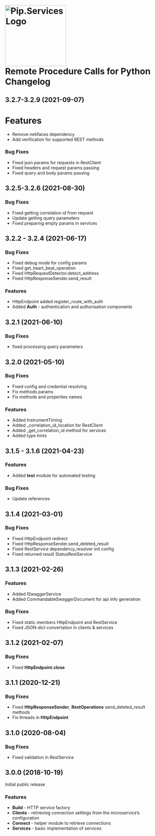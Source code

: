# <img src="https://uploads-ssl.webflow.com/5ea5d3315186cf5ec60c3ee4/5edf1c94ce4c859f2b188094_logo.svg" alt="Pip.Services Logo" width="200"> <br/> Remote Procedure Calls for Python Changelog

## <a name="3.2.7-3.2.9"></a> 3.2.7-3.2.9 (2021-09-07)

# Features
* Remove netifaces dependency
* Add verification for supported REST methods

### Bug Fixes
* Fixed json params for requests in RestClient
* Fixed headers and request params passing
* Fixed query and body params passing


## <a name="3.2.5-3.2.6"></a> 3.2.5-3.2.6 (2021-08-30)

### Bug Fixes
* Fixed getting correlation id from request
* Update getting query parameters
* Fixed preparing empty params in services

## <a name="3.2.2 - 3.2.4"></a> 3.2.2 - 3.2.4 (2021-06-17)

### Bug Fixes
* Fixed debug mode for config params
* Fixed get_heart_beat_operation
* Fixed HttpRequestDetector.detect_address
* Fixed HttpResponseSender.send_result


### Features
* HttpEndpoint added register_route_with_auth
* Added **Auth** - authentication and authorisation components

## <a name="3.2.1"></a> 3.2.1 (2021-06-10)

### Bug Fixes
* fixed processing query parameters

## <a name="3.2.0"></a> 3.2.0 (2021-05-10)

### Bug Fixes
* Fixed config and credential resolving
* Fix methods params
* Fix methods and properties names


### Features
* Added InstrumentTiming
* Added _correlation_id_location for RestClient
* Added _get_correlation_id method for services
* Added type hints


## <a name="3.1.5 - 3.1.6"></a> 3.1.5 - 3.1.6 (2021-04-23)

### Features
* Added **test** module for automated testing

### Bug Fixes
* Update references

## <a name="3.1.4"></a> 3.1.4 (2021-03-01)

### Bug Fixes
* Fixed HttpEndpoint redirect
* Fixed HttpResponseSender.send_deleted_result
* Fixed RestService dependency_resolver init config
* Fixed returned result StatusRestService

## <a name="3.1.3"></a> 3.1.3 (2021-02-26)

### Features
* Added ISwaggerService
* Added CommandableSwaggerDocument for api info generation

### Bug Fixes 
* Fixed static members HttpEndpoint and RestService
* Fixed JSON-dict convertation in clients & services

## <a name="3.1.2"></a> 3.1.2 (2021-02-07)

### Bug Fixes
* Fixed **HttpEndpoint.close**

## <a name="3.1.1"></a> 3.1.1 (2020-12-21)

### Bug Fixes
* Fixed **HttpResponseSender**, **RestOperations** send_deleted_result methods
* Fix threads in **HttpEndpoint**

## <a name="3.1.0"></a> 3.1.0 (2020-08-04)

### Bug Fixes
* Fixed validation in RestService

## <a name="3.0.0"></a> 3.0.0 (2018-10-19)

Initial public release

### Features
* **Build** - HTTP service factory
* **Clients** - retrieving connection settings from the microservice’s configuration
* **Connect** - helper module to retrieve connections
* **Services** - basic implementation of services
